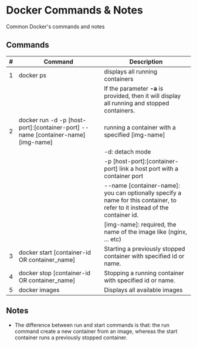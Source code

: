 # Docker Commands & Notes
Common Docker's commands and notes

## Commands
|#|Command|Description|
|---|---|---|
|1|docker ps|displays all running containers|
|||If the parameter **-a** is provided, then it will display all running and stopped containers.|
|2|docker run -d -p [host-port]:[container-port] --name [container-name] [img-name]|running a container with a specified [img-name]|
|||-d: detach mode|
|||-p [host-port]:[container-port] link a host port with a container port|
|||--name [container-name]: you can optionally specify a name for this container, to refer to it instead of the container id.|
|||[img-name]: required, the name of the image like (nginx, ... etc)|
|3|docker start [container-id OR container_name]| Starting a previously stopped container with specified id or name. |
|4|docker stop [container-id OR container_name]| Stopping a running container with specified id or name. |
|5|docker images| Displays all available images |


## Notes
- The difference between run and start commands is that: the run command create a new container from an image, whereas the start container runs a previously stopped container.
